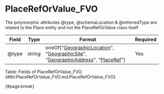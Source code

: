 <!--
    ATTENTION: This file was generated via gradle!
               Do NOT manually edit this file! Any such changes will be overwritten!
-->

# PlaceRefOrValue_FVO

The polymorphic attributes @type, @schemaLocation & @referredType are related to the Place entity and not the PlaceRefOrValue class itself

| Field | Type | Format | Required |
| ------- | ------- | ------- | --- |
| @type | string | oneOf["[GeographicLocation](#geographiclocation_fvo)", "[GeographicSite](#geographicsite_fvo)", "[GeographicAddress](#geographicaddress_fvo)", "[PlaceRef](#placeref_fvo)"] | Yes |

Table: Fields of PlaceRefOrValue_FVO. {#tbl:PlaceRefOrValue_FVO.md:PlaceRefOrValue_FVO}

{#page:break}
